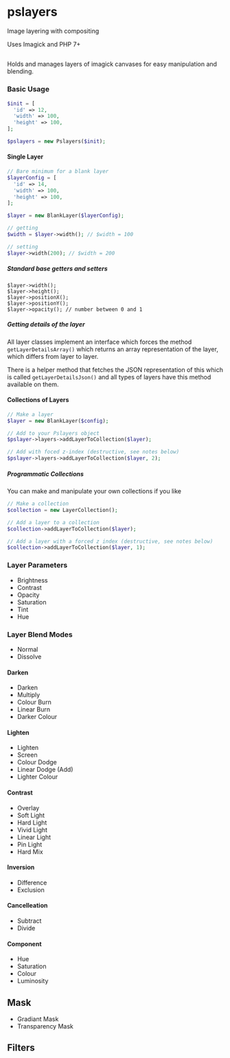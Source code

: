# pslayers

Image layering with compositing

Uses Imagick and PHP 7+

##

Holds and manages layers of imagick canvases for easy manipulation and
blending.

### Basic Usage

```php
$init = [
  'id' => 12,
  'width' => 100,
  'height' => 100,
];

$pslayers = new Pslayers($init);
```

#### Single Layer

```php
// Bare minimum for a blank layer
$layerConfig = [
  'id' => 14,
  'width' => 100,
  'height' => 100,
];

$layer = new BlankLayer($layerConfig);

// getting
$width = $layer->width(); // $width = 100

// setting
$layer->width(200); // $width = 200
```

##### Standard base getters and setters

```
$layer->width();
$layer->height();
$layer->positionX();
$layer->positionY();
$layer->opacity(); // number between 0 and 1
```

##### Getting details of the layer

All layer classes implement an interface which forces the method
`getLayerDetailsArray()` which returns an array representation of the
layer, which differs from layer to layer.

There is a helper method that fetches the JSON representation of this
which is called `getLayerDetailsJson()` and all types of layers have
this method available on them.

#### Collections of Layers

```php
// Make a layer
$layer = new BlankLayer($config);

// Add to your Pslayers object
$pslayer->layers->addLayerToCollection($layer);

// Add with foced z-index (destructive, see notes below)
$pslayer->layers->addLayerToCollection($layer, 2);
```

##### Programmatic Collections

You can make and manipulate your own collections if you like

```php
// Make a collection
$collection = new LayerCollection();

// Add a layer to a collection
$collection->addLayerToCollection($layer);

// Add a layer with a forced z index (destructive, see notes below)
$collection->addLayerToCollection($layer, 1);
```

### Layer Parameters

* Brightness
* Contrast
* Opacity
* Saturation
* Tint
* Hue

### Layer Blend Modes

* Normal
* Dissolve

#### Darken

* Darken
* Multiply
* Colour Burn
* Linear Burn
* Darker Colour

#### Lighten

* Lighten
* Screen
* Colour Dodge
* Linear Dodge (Add)
* Lighter Colour

#### Contrast

* Overlay
* Soft Light
* Hard Light
* Vivid Light
* Linear Light
* Pin Light
* Hard Mix

#### Inversion

* Difference
* Exclusion


#### Cancelleation

* Subtract
* Divide

#### Component

* Hue
* Saturation
* Colour
* Luminosity

## Mask

* Gradiant Mask
* Transparency Mask


## Filters





